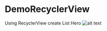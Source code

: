 # DemoRecyclerView
Using RecyclerView create List Hero
![alt text](https://firebasestorage.googleapis.com/v0/b/letitchat-26619.appspot.com/o/device-2019-01-10-100419.png?alt=media&token=be40ee8c-2660-43c8-b270-2a87948401ae)

